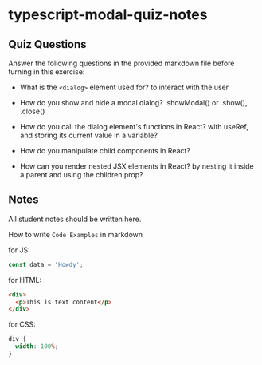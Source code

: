 # typescript-modal-quiz-notes

## Quiz Questions

Answer the following questions in the provided markdown file before turning in this exercise:

- What is the `<dialog>` element used for?
  to interact with the user
- How do you show and hide a modal dialog?
  .showModal() or .show(), .close()
- How do you call the dialog element's functions in React?
  with useRef, and storing its current value in a variable?
- How do you manipulate child components in React?

- How can you render nested JSX elements in React?
  by nesting it inside a parent and using the children prop?

## Notes

All student notes should be written here.

How to write `Code Examples` in markdown

for JS:

```javascript
const data = 'Howdy';
```

for HTML:

```html
<div>
  <p>This is text content</p>
</div>
```

for CSS:

```css
div {
  width: 100%;
}
```
